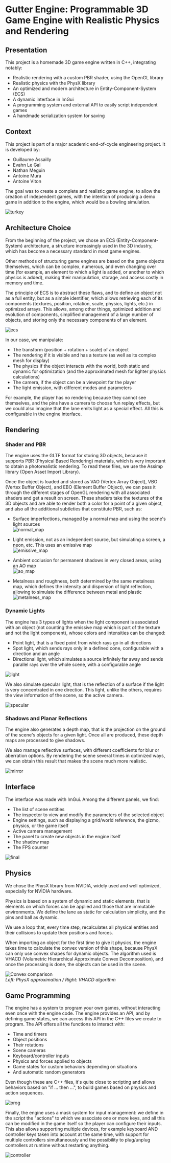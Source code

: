 # Gutter Engine: Programmable 3D Game Engine with Realistic Physics and Rendering

## Presentation

This project is a homemade 3D game engine written in C++, integrating notably:

- Realistic rendering with a custom PBR shader, using the OpenGL library
- Realistic physics with the PhysX library
- An optimized and modern architecture in Entity-Component-System (ECS)
- A dynamic interface in ImGui
- A programming system and external API to easily script independent games
- A handmade serialization system for saving

## Context

This project is part of a major academic end-of-cycle engineering project. It is developed by:

- Guillaume Assailly  
- Evahn Le Gal  
- Nathan Meguin  
- Antoine Mura  
- Antoine Viton  

The goal was to create a complete and realistic game engine, to allow the creation of independent games, with the intention of producing a demo game in addition to the engine, which would be a bowling simulation.

![turkey](res_readme/turkey.gif)

## Architecture Choice

From the beginning of the project, we chose an ECS (Entity-Component-System) architecture, a structure increasingly used in the 3D industry, which has become a necessary standard in most game engines.

Other methods of structuring game engines are based on the game objects themselves, which can be complex, numerous, and even changing over time (for example, an element to which a light is added, or another to which physics is added), making their manipulation, storage, and access costly in memory and time.

The principle of ECS is to abstract these flaws, and to define an object not as a full entity, but as a simple identifier, which allows retrieving each of its components (textures, position, rotation, scale, physics, lights, etc.) in optimized arrays. This allows, among other things, optimized addition and evolution of components, simplified management of a large number of objects, and storing only the necessary components of an element.

![ecs](res_readme/ecs.png)

In our case, we manipulate:

- The transform (position + rotation + scale) of an object
- The rendering if it is visible and has a texture (as well as its complex mesh for display)
- The physics if the object interacts with the world, both static and dynamic for optimization (and the approximated mesh for lighter physics calculations)
- The camera, if the object can be a viewpoint for the player
- The light emission, with different modes and parameters

For example, the player has no rendering because they cannot see themselves, and the pins have a camera to choose fun replay effects, but we could also imagine that the lane emits light as a special effect. All this is configurable in the engine interface.

## Rendering

### Shader and PBR

The engine uses the GLTF format for storing 3D objects, because it supports PBR (Physical Based Rendering) materials, which is very important to obtain a photorealistic rendering. To read these files, we use the Assimp library (Open Asset Import Library).

Once the object is loaded and stored as VAO (Vertex Array Object), VBO (Vertex Buffer Object), and EBO (Element Buffer Object), we can pass it through the different stages of OpenGL rendering with all associated shaders and get a result on screen. These shaders take the textures of the 3D objects and are able to render both a color for a point of a given object, and also all the additional subtleties that constitute PBR, such as:

- Surface imperfections, managed by a normal map and using the scene's light sources  
  ![normal_map](res_readme/normal_map.png)

- Light emission, not as an independent source, but simulating a screen, a neon, etc. This uses an emissive map  
  ![emissive_map](res_readme/emissive_map.png)

- Ambient occlusion for permanent shadows in very closed areas, using an AO map  
  ![ao_map](res_readme/ao_map.png)

- Metalness and roughness, both determined by the same metalness map, which defines the intensity and dispersion of light reflection, allowing to simulate the difference between metal and plastic  
  ![metalness_map](res_readme/metalness_map.png)

### Dynamic Lights

The engine has 3 types of lights when the light component is associated with an object (not counting the emissive map which is part of the texture and not the light component), whose colors and intensities can be changed:

- Point light, that is a fixed point from which rays go in all directions
- Spot light, which sends rays only in a defined cone, configurable with a direction and an angle
- Directional light, which simulates a source infinitely far away and sends parallel rays over the whole scene, with a configurable angle

![light](res_readme/light.png)

We also simulate specular light, that is the reflection of a surface if the light is very concentrated in one direction. This light, unlike the others, requires the view information of the scene, so the active camera.

![specular](res_readme/specular.png)

### Shadows and Planar Reflections

The engine also generates a depth map, that is the projection on the ground of the scene's objects for a given light. Once all are produced, these depth maps are processed to give shadows.

We also manage reflective surfaces, with different coefficients for blur or aberration options. By rendering the scene several times in optimized ways, we can obtain this result that makes the scene much more realistic.

![mirror](res_readme/mirror.png)

## Interface

The interface was made with ImGui. Among the different panels, we find:

- The list of scene entities
- The inspector to view and modify the parameters of the selected object
- Engine settings, such as displaying a grid/world reference, the gizmo, physics, or the game itself
- Active camera management
- The panel to create new objects in the engine itself
- The shadow map
- The FPS counter

![final](res_readme/final.png)

## Physics

We chose the PhysX library from NVIDIA, widely used and well optimized, especially for NVIDIA hardware.

Physics is based on a system of dynamic and static elements, that is elements on which forces can be applied and those that are immutable environments. We define the lane as static for calculation simplicity, and the pins and ball as dynamic.

We use a loop that, every time step, recalculates all physical entities and their collisions to update their positions and forces.

When importing an object for the first time to give it physics, the engine takes time to calculate the convex version of this shape, because PhysX can only use convex shapes for dynamic objects. The algorithm used is VHACD (Volumetric Hierarchical Approximate Convex Decomposition), and once the processing is done, the objects can be used in the scene.

<p>
  <img src="res_readme/convex.png" alt="Convex comparison"/>
  <br/>
  <em>Left: PhysX approximation / Right: VHACD algorithm</em>
</p>

## Game Programming

The engine has a system to program your own games, without interacting even once with the engine code. The engine provides an API, and by defining game states, we can access this API in the C++ files we create to program. The API offers all the functions to interact with:

- Time and timers
- Object positions
- Their rotations
- Scene cameras
- Keyboard/controller inputs
- Physics and forces applied to objects
- Game states for custom behaviors depending on situations
- And automatic random generators

Even though these are C++ files, it's quite close to scripting and allows behaviors based on "if … then …", to build games based on physics and action sequences.

![prog](res_readme/prog.png)

Finally, the engine uses a mask system for input management: we define in the script the "actions" to which we associate one or more keys, and all this can be modified in the game itself so the player can configure their inputs. This also allows supporting multiple devices, for example keyboard AND controller keys taken into account at the same time, with support for multiple controllers simultaneously and the possibility to plug/unplug controllers at runtime without restarting anything.

![controller](res_readme/controller.gif)
